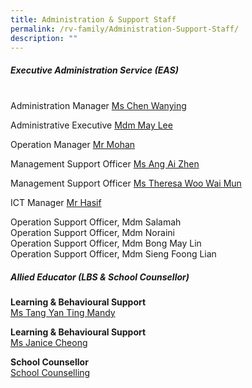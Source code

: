```yaml
---
title: Administration & Support Staff
permalink: /rv-family/Administration-Support-Staff/
description: ""
---
```

##### Executive Administration Service (EAS)
<br>
Administration Manager <a href="mailto:chen_wanying@schools.gov.sg">Ms Chen Wanying</a><br>

Administrative Executive <a href="mailto:lee_siew_kim@schools.gov.sg">Mdm May Lee</a><br>

Operation Manager <a href="mailto:chandramohan_arumugam@schools.gov.sg">Mr Mohan</a><br>

Management Support Officer
<a href="mailto:ang_aizhen@schools.gov.sg">Ms Ang Ai Zhen </a><br>

Management Support Officer <a href="mailto:theresa_woo_wai_mun@schools.gov.sg">Ms Theresa Woo Wai Mun</a><br>

ICT Manager <a href="mailto:muhammad_hasif_mohd_hanifah@moe.edu.sg">Mr Hasif</a><br>

Operation Support Officer, Mdm Salamah<br>
Operation Support Officer, Mdm Noraini<br>
Operation Support Officer, Mdm Bong May Lin<br>
Operation Support Officer, Mdm Sieng Foong Lian<br>

##### Allied Educator (LBS & School Counsellor)

**Learning & Behavioural Support**
<br><a href="mailto:tang_yan_ting_mandy@schools.gov.sg">Ms Tang Yan Ting Mandy</a><br>

**Learning & Behavioural Support** <br><a href="mailto:cheong_qian_hua@schools.gov.sg">Ms Janice Cheong</a><br>

**School Counsellor**<br>
<a href="mailto:Rvps_Counselling@schools.gov.sg">School Counselling</a><br>